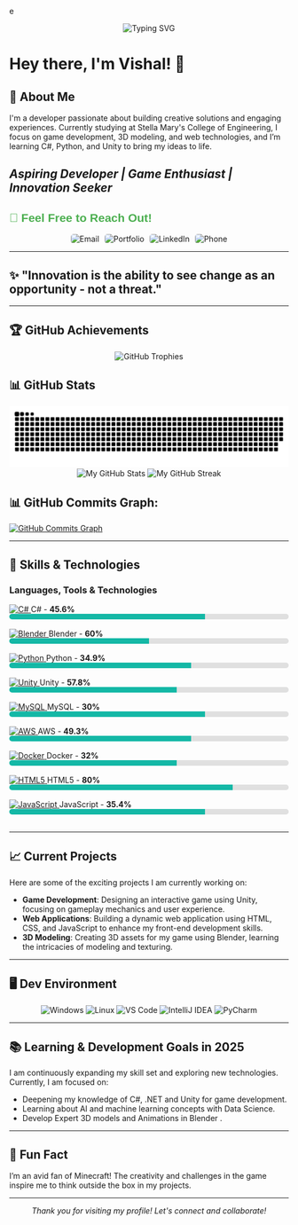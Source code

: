 e<p align="center">
  <img src="https://readme-typing-svg.herokuapp.com?font=Fira+Code&pause=1000&color=F7F7F7&center=true&vCenter=true&width=435&lines=Welcome+to+My+GitHub+Profile!;I'm+a+Tech+Explorer+and+Developer!;Always+learning+something+new!" alt="Typing SVG" />
</p>

# Hey there, I'm Vishal! 👋
## 🌟 About Me
I'm a developer passionate about building creative solutions and engaging experiences. Currently studying at Stella Mary's College of Engineering, I focus on game development, 3D modeling, and web technologies, and I’m learning C#, Python, and Unity to bring my ideas to life.

*Aspiring Developer | Game Enthusiast | Innovation Seeker*  
---
<h2 style="font-family: 'Arial'; color: #4CAF50;">🤝 Feel Free to Reach Out!</h2>
<div align="center" style="display: flex; gap: 10px; justify-content: center;">
  <a href="mailto:vishal.ai23@stellamaryscoe.edu.in" style="text-decoration: none;">
    <img src="https://img.shields.io/badge/Email-vishal.ai23%40stellamaryscoe.edu.in-red?style=for-the-badge&logo=gmail&logoColor=white" alt="Email" style="border-radius: 5px;">
  </a>
  <a href="https://vishal-46.github.io/Vishal-Portfolio/" target="_blank" rel="noreferrer" style="text-decoration: none;">
    <img src="https://img.shields.io/badge/Portfolio-Vishal--Portfolio-green?style=for-the-badge&logo=google-chrome&logoColor=white" alt="Portfolio" style="border-radius: 5px;">
  </a>
  <a href="https://www.linkedin.com/in/vishaln24" target="_blank" rel="noreferrer" style="text-decoration: none;">
    <img src="https://img.shields.io/badge/LinkedIn-Vishal-blue?style=for-the-badge&logo=linkedin&logoColor=white" alt="LinkedIn" style="border-radius: 5px;">
  </a>
  <a href="tel:+91-8015628822" target="_blank" rel="noreferrer" style="text-decoration: none;">
    <img src="https://img.shields.io/badge/Call%20Me-%2B91%209876543210-orange?style=for-the-badge&logo=phone&logoColor=white" alt="Phone" style="border-radius: 5px;">
  </a>
</div>

---

## ✨ "Innovation is the ability to see change as an opportunity - not a threat."  
---

## 🏆 GitHub Achievements  
<p align="center">
  <img src="https://github-profile-trophy.vercel.app/?username=Vishal-46&theme=dracula&no-frame=true&no-bg=true&margin-w=4" alt="GitHub Trophies" />
</p>


## 📊 GitHub Stats
<picture>
  <source media="(prefers-color-scheme: dark)" srcset="https://raw.githubusercontent.com/platane/platane/output/github-contribution-grid-snake-dark.svg">
  <source media="(prefers-color-scheme: light)" srcset="https://raw.githubusercontent.com/platane/platane/output/github-contribution-grid-snake.svg">
  <img alt="github contribution grid snake animation" src="https://raw.githubusercontent.com/platane/platane/output/github-contribution-grid-snake.svg">
</picture>
<div align="center">
  <img src="https://github-readme-stats.vercel.app/api?username=vishal-46&show_icons=true&theme=radical" alt="My GitHub Stats" width="50%" />
  <img src="https://streak-stats.demolab.com?user=Vishal-46&theme=radical" alt="My GitHub Streak" width="50%" />
</div>


## 📊 GitHub Commits Graph:


<a href="http://www.github.com/Vishal-46"><img src="https://github-readme-activity-graph.vercel.app/graph?username=Vishal-46&bg_color=000000&color=a855f7&line=6366f1&point=a855f7&area_color=000000&area=true&hide_border=true&custom_title=GitHub%20Commits%20Graph" alt="GitHub Commits Graph" /></a>


---

## 🚀 Skills & Technologies  

### Languages, Tools & Technologies

  
  <a href="https://docs.microsoft.com/en-us/dotnet/csharp/" target="_blank" rel="noreferrer">
    <img src="https://raw.githubusercontent.com/danielcranney/readme-generator/main/public/icons/skills/csharp-colored.svg" width="36" height="36" alt="C#" title="C#" />
  </a>
  C# - <strong>45.6%</strong>
  <div style="width: 100%; background-color: #e0e0e0; border-radius: 5px; overflow: hidden;">
    <div style="width: 70%; height: 10px; background-color: #14b8a6;"></div>
  </div>
  <br>

  <a href="https://www.blender.org/" target="_blank" rel="noreferrer">
    <img src="https://raw.githubusercontent.com/danielcranney/readme-generator/main/public/icons/skills/blender-colored.svg" width="36" height="36" alt="Blender" title="Blender" />
  </a>
  Blender - <strong>60%</strong>
  <div style="width: 100%; background-color: #e0e0e0; border-radius: 5px; overflow: hidden;">
    <div style="width: 50%; height: 10px; background-color: #14b8a6;"></div>
  </div>
  <br>

  <a href="https://www.python.org/" target="_blank" rel="noreferrer">
    <img src="https://raw.githubusercontent.com/danielcranney/readme-generator/main/public/icons/skills/python-colored.svg" width="36" height="36" alt="Python" title="Python" />
  </a>
  Python - <strong>34.9%</strong>
  <div style="width: 100%; background-color: #e0e0e0; border-radius: 5px; overflow: hidden;">
    <div style="width: 65%; height: 10px; background-color: #14b8a6;"></div>
  </div>
  <br>

  <a href="https://unity.com/" target="_blank" rel="noreferrer">
    <img src="https://skillicons.dev/icons?i=unity"  width="36" height="36" alt="Unity" title="Unity" />
  </a>
  Unity - <strong>57.8%</strong>
  <div style="width: 100%; background-color: #e0e0e0; border-radius: 5px; overflow: hidden;">
    <div style="width: 60%; height: 10px; background-color: #14b8a6;"></div>
  </div>
  <br>

  <a href="https://www.mysql.com/" target="_blank" rel="noreferrer">
    <img src="https://raw.githubusercontent.com/danielcranney/readme-generator/main/public/icons/skills/mysql-colored.svg" width="36" height="36" alt="MySQL" title="MySQL" />
  </a>
  MySQL - <strong>30%</strong>
  <div style="width: 100%; background-color: #e0e0e0; border-radius: 5px; overflow: hidden;">
    <div style="width: 70%; height: 10px; background-color: #14b8a6;"></div>
  </div>
  <br>

  <a href="https://aws.amazon.com/" target="_blank" rel="noreferrer">
    <img src="https://raw.githubusercontent.com/danielcranney/readme-generator/main/public/icons/skills/aws-colored.svg" width="36" height="36" alt="AWS" title="AWS" />
  </a>
  AWS - <strong>49.3%</strong>
  <div style="width: 100%; background-color: #e0e0e0; border-radius: 5px; overflow: hidden;">
    <div style="width: 65%; height: 10px; background-color: #14b8a6;"></div>
  </div>
  <br>

  <a href="https://www.docker.com/" target="_blank" rel="noreferrer">
    <img src="https://raw.githubusercontent.com/danielcranney/readme-generator/main/public/icons/skills/docker-colored.svg" width="36" height="36" alt="Docker" title="Docker" />
  </a>
  Docker - <strong>32%</strong>
  <div style="width: 100%; background-color: #e0e0e0; border-radius: 5px; overflow: hidden;">
    <div style="width: 60%; height: 10px; background-color: #14b8a6;"></div>
  </div>
  <br>

  <a href="https://www.w3.org/TR/html52/" target="_blank" rel="noreferrer">
    <img src="https://raw.githubusercontent.com/danielcranney/readme-generator/main/public/icons/skills/html5-colored.svg" width="36" height="36" alt="HTML5" title="HTML5" />
  </a>
  HTML5 - <strong>80%</strong>
  <div style="width: 100%; background-color: #e0e0e0; border-radius: 5px; overflow: hidden;">
    <div style="width: 80%; height: 10px; background-color: #14b8a6;"></div>
  </div>
  <br>

  <a href="https://developer.mozilla.org/en-US/docs/Web/JavaScript" target="_blank" rel="noreferrer">
    <img src="https://raw.githubusercontent.com/danielcranney/readme-generator/main/public/icons/skills/javascript-colored.svg" width="36" height="36" alt="JavaScript" title="JavaScript" />
  </a>
  JavaScript - <strong>35.4%</strong>
  <div style="width: 100%; background-color: #e0e0e0; border-radius: 5px; overflow: hidden;">
    <div style="width: 70%; height: 10px; background-color: #14b8a6;"></div>
  </div>
  <br>

</p>


---

## 📈 Current Projects
Here are some of the exciting projects I am currently working on:

- **Game Development**: Designing an interactive game using Unity, focusing on gameplay mechanics and user experience.
- **Web Applications**: Building a dynamic web application using HTML, CSS, and JavaScript to enhance my front-end development skills.
- **3D Modeling**: Creating 3D assets for my game using Blender, learning the intricacies of modeling and texturing.

---

## 🖥️ Dev Environment
<div align="center">
  <img src="https://img.shields.io/badge/OS-Windows-blue?style=for-the-badge&logo=windows" alt="Windows">
  <img src="https://img.shields.io/badge/OS-Linux-blue?style=for-the-badge&logo=linux" alt="Linux">

  <img src="https://img.shields.io/badge/Editor-Visual%20Studio%20Code-blue?style=for-the-badge&logo=visual-studio-code&logoColor=white" alt="VS Code">
  <img src="https://img.shields.io/badge/Editor-IntelliJ%20IDEA-blue?style=for-the-badge&logo=intellij-idea&logoColor=white" alt="IntelliJ IDEA">
  <img src="https://img.shields.io/badge/Editor-PyCharm-blue?style=for-the-badge&logo=pycharm&logoColor=white" alt="PyCharm">
</div>

---

## 📚 Learning & Development Goals in 2025
I am continuously expanding my skill set and exploring new technologies. Currently, I am focused on:
- Deepening my knowledge of C#, .NET and Unity for game development.
- Learning about AI and machine learning concepts with Data Science.
- Develop Expert 3D models and Animations in Blender .

---

## 🤖 Fun Fact
I’m an avid fan of Minecraft! The creativity and challenges in the game inspire me to think outside the box in my projects.  

---

<p align="center">
  <em>Thank you for visiting my profile! Let's connect and collaborate!</em>
</p>
